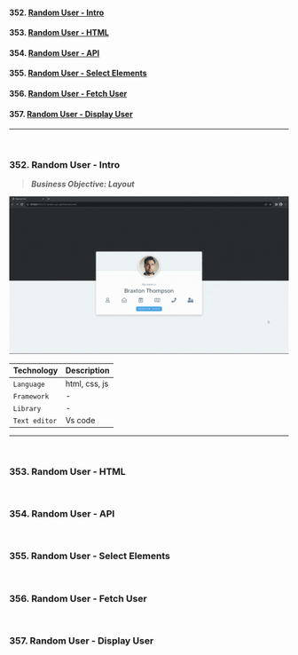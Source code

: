 #### 352. [Random User - Intro](#352)

#### 353. [Random User - HTML](#353)

#### 354. [Random User - API](#354)

#### 355. [Random User - Select Elements](#355)

#### 356. [Random User - Fetch User](#356)

#### 357. [Random User - Display User](#357)

---

<br>

### 352. Random User - Intro<a id="352"></a>

> **_Business Objective: Layout_**

<img src="notes/app.gif" >

| Technology    | Description   |
| ------------- | ------------- |
| `Language`    | html, css, js |
| `Framework`   | -             |
| `Library`     | -             |
| `Text editor` | Vs code       |

---

<br>

### 353. Random User - HTML<a id="353"></a>

<br>

### 354. Random User - API<a id="354"></a>

<br>

### 355. Random User - Select Elements<a id="355"></a>

<br>

### 356. Random User - Fetch User<a id="356"></a>

<br>

### 357. Random User - Display User<a id="357"></a>

<br>
